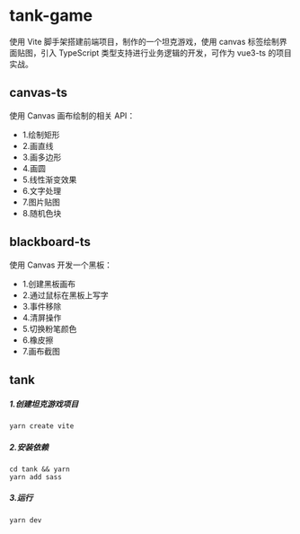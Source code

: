 # tank-game

使用 Vite 脚手架搭建前端项目，制作的一个坦克游戏，使用 canvas 标签绘制界面贴图，引入 TypeScript 类型支持进行业务逻辑的开发，可作为 vue3-ts 的项目实战。

## canvas-ts

使用 Canvas 画布绘制的相关 API：

- 1.绘制矩形
- 2.画直线
- 3.画多边形
- 4.画圆
- 5.线性渐变效果
- 6.文字处理
- 7.图片贴图
- 8.随机色块

## blackboard-ts

使用 Canvas 开发一个黑板：

- 1.创建黑板画布
- 2.通过鼠标在黑板上写字
- 3.事件移除
- 4.清屏操作
- 5.切换粉笔颜色
- 6.橡皮擦
- 7.画布截图

## tank

##### 1.创建坦克游戏项目

```
yarn create vite
```

##### 2.安装依赖

```
cd tank && yarn
yarn add sass
```

##### 3.运行

```
yarn dev
```
